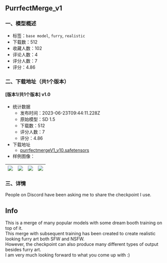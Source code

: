 ## PurrfectMerge_v1
### 一、模型概述

- 标签：`base model`, `furry`, `realistic`
- 下载数：512
- 收藏人数：102
- 评论人数：4
- 评分人数：7
- 评分：4.86

### 二、下载地址（共1个版本）

#### [版本1/共1个版本] v1.0

- 统计数据
  - 发布时间：2023-06-23T09:44:11.228Z
  - 原始模型：SD 1.5
  - 下载数：512
  - 评分人数：7
  - 评分：4.86
- 下载地址
  - [purrfectmergeV1_v10.safetensors](https://civitai.com/api/download/models/102138)
- 样例图像：

| <img src="https://image.civitai.com/xG1nkqKTMzGDvpLrqFT7WA/78fa8249-eaac-44b4-b05e-cb94043f38f7/width=450/1256060.jpeg" /> | <img src="https://image.civitai.com/xG1nkqKTMzGDvpLrqFT7WA/c3258300-5c4e-4955-a042-01e8ed636410/width=450/1256061.jpeg" /> | <img src="https://image.civitai.com/xG1nkqKTMzGDvpLrqFT7WA/f4c0d005-be85-4ff7-a6bb-45495162d62c/width=450/1255026.jpeg" /> | <img src="https://image.civitai.com/xG1nkqKTMzGDvpLrqFT7WA/25078c9e-f030-4d10-9b0f-5090a1b7db63/width=450/1254959.jpeg" /> |
| ---- | ---- | ---- | ---- |


### 三、详情
<p>People on Discord have been asking me to share the checkpoint I use. <br /></p><h2 id="heading-452">Info</h2><p>This is a merge of many popular models with some dream booth training on top of it. <br />This merge with subsequent training has been created to create realistic looking furry art both SFW and NSFW. <br />However, the checkpoint can also produce many different types of output besides furry art. <br />I am very much looking forward to what you come up with :) <br /><br /><br /></p>